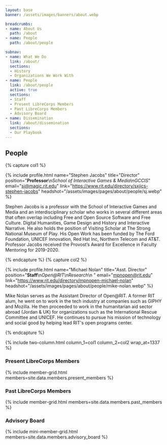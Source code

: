 ```yaml
---
layout: base
banner: /assets/images/banners/about.webp

breadcrumbs:
- name: About Us
  path: /about
- name: People
  path: /about/people

subnav:
- name: What We Do
  link: /about/
  sections:
  - History
  - Organizations We Work With
- name: People
  link: /about/people
  active: true
  sections:
  - Staff
  - Present LibreCorps Members
  - Past LibreCorps Members
  - Advisory Board
- name: Dissemination
  link: /about/dissemination
  sections:
  - Our Playbook
---
```


## People

{% capture col1 %}

{% include profile.html
	name="Stephen Jacobs"
	title="Director"
	position="**Professor**\n*School of Interactive Games & Media\nGCCIS*"
	email="sj@magic.rit.edu"
	link="https://www.rit.edu/directory/sxjics-stephen-jacobs"
	headshot="/assets/images/pages/about/people/sj.webp" %}

Stephen Jacobs is a professor with the School of Interactive Games and Media and an interdisciplinary scholar who works in several different areas that often overlap including Free and Open Source Software and Free Culture. Digital Humanities, Game Design and History and Interactive Narrative. He also holds the position of Visiting Scholar at The Strong National Museum of Play. His Open Work has been funded by The Ford Foundation, UNICEF Innovation, Red Hat Inc, Northern Telecom and AT&T. Professor Jacobs received the Provost’s Award for Excellence in Faculty Mentoring for 2019-2020.

{% endcapture %}
{% capture col2 %}

{% include profile.html
	name="Michael Nolan"
	title="Asst. Director"
	position="**Staff**\n*Open@RIT\nResearch*\n&nbsp;"
	email="mpnopen@rit.edu"
	link="https://www.rit.edu/directory/mpnopen-michael-nolan"
	headshot="/assets/images/pages/about/people/mike-nolan.webp" %}

Mike Nolan serves as the Assistant Director of Open@RIT. A former RIT alum, he went on to work in the tech industry at companies such as GIPHY and Mozilla. He then proceeded to work in the humanitarian aid sector abroad (Jordan & UK) for organizations such as the International Rescue Committee and UNICEF. He continues to pursue his mission of technology and social good by helping lead RIT's open programs center.

{% endcapture %}

{% include two-column.html column_1=col1 column_2=col2 wrap_at=1337 %}

### Present LibreCorps Members

{% include member-grid.html members=site.data.members.present_members %}

### Past LibreCorps Members

{% include member-grid.html members=site.data.members.past_members %}

### Advisory Board

{% include mini-member-grid.html members=site.data.members.advisory_board %}
